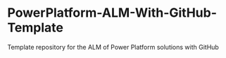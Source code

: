 # PowerPlatform-ALM-With-GitHub-Template
Template repository for the ALM of Power Platform solutions with GitHub
